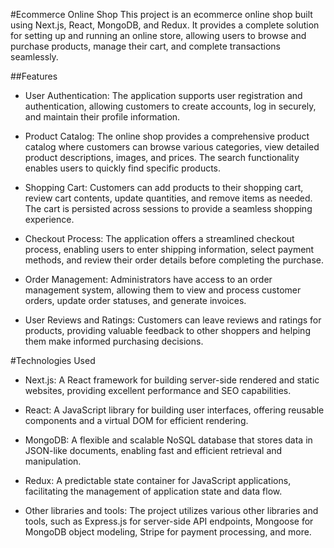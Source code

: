 #Ecommerce Online Shop
This project is an ecommerce online shop built using Next.js, React, MongoDB, and Redux. It provides a complete solution for setting up and running an online store, allowing users to browse and purchase products, manage their cart, and complete transactions seamlessly.

##Features
* User Authentication: The application supports user registration and authentication, allowing customers to create accounts, log in securely, and maintain their profile information.

* Product Catalog: The online shop provides a comprehensive product catalog where customers can browse various categories, view detailed product descriptions, images, and prices. The search functionality enables users to quickly find specific products.

* Shopping Cart: Customers can add products to their shopping cart, review cart contents, update quantities, and remove items as needed. The cart is persisted across sessions to provide a seamless shopping experience.

* Checkout Process: The application offers a streamlined checkout process, enabling users to enter shipping information, select payment methods, and review their order details before completing the purchase.

* Order Management: Administrators have access to an order management system, allowing them to view and process customer orders, update order statuses, and generate invoices.

* User Reviews and Ratings: Customers can leave reviews and ratings for products, providing valuable feedback to other shoppers and helping them make informed purchasing decisions.

#Technologies Used
* Next.js: A React framework for building server-side rendered and static websites, providing excellent performance and SEO capabilities.

* React: A JavaScript library for building user interfaces, offering reusable components and a virtual DOM for efficient rendering.

* MongoDB: A flexible and scalable NoSQL database that stores data in JSON-like documents, enabling fast and efficient retrieval and manipulation.

* Redux: A predictable state container for JavaScript applications, facilitating the management of application state and data flow.

* Other libraries and tools: The project utilizes various other libraries and tools, such as Express.js for server-side API endpoints, Mongoose for MongoDB object modeling, Stripe for payment processing, and more.
